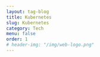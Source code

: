 ```yaml
---
layout: tag-blog
title: Kubernetes
slug: Kubernetes
category: Tech
menu: false
order: 1
# header-img: "/img/web-logo.png"
---
```

